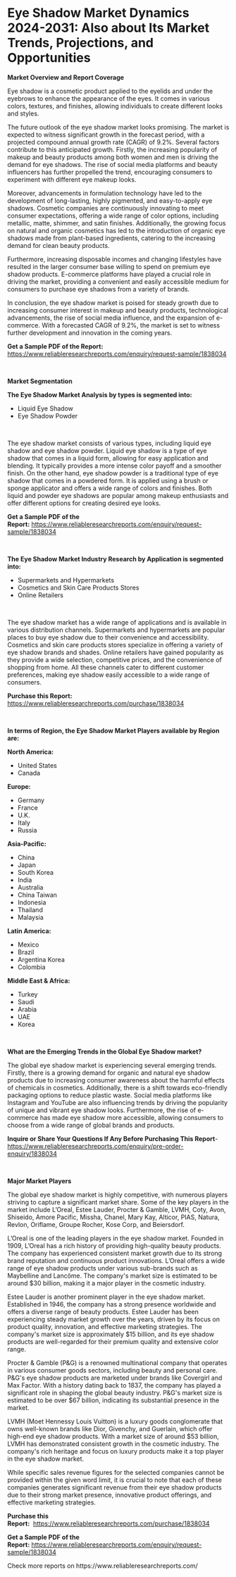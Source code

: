 <p><h1>Eye Shadow Market Dynamics 2024-2031: Also about Its Market Trends, Projections, and Opportunities</h1></p><p><strong>Market Overview and Report Coverage</strong></p>
<p><p>Eye shadow is a cosmetic product applied to the eyelids and under the eyebrows to enhance the appearance of the eyes. It comes in various colors, textures, and finishes, allowing individuals to create different looks and styles.</p><p>The future outlook of the eye shadow market looks promising. The market is expected to witness significant growth in the forecast period, with a projected compound annual growth rate (CAGR) of 9.2%. Several factors contribute to this anticipated growth. Firstly, the increasing popularity of makeup and beauty products among both women and men is driving the demand for eye shadows. The rise of social media platforms and beauty influencers has further propelled the trend, encouraging consumers to experiment with different eye makeup looks.</p><p>Moreover, advancements in formulation technology have led to the development of long-lasting, highly pigmented, and easy-to-apply eye shadows. Cosmetic companies are continuously innovating to meet consumer expectations, offering a wide range of color options, including metallic, matte, shimmer, and satin finishes. Additionally, the growing focus on natural and organic cosmetics has led to the introduction of organic eye shadows made from plant-based ingredients, catering to the increasing demand for clean beauty products.</p><p>Furthermore, increasing disposable incomes and changing lifestyles have resulted in the larger consumer base willing to spend on premium eye shadow products. E-commerce platforms have played a crucial role in driving the market, providing a convenient and easily accessible medium for consumers to purchase eye shadows from a variety of brands.</p><p>In conclusion, the eye shadow market is poised for steady growth due to increasing consumer interest in makeup and beauty products, technological advancements, the rise of social media influence, and the expansion of e-commerce. With a forecasted CAGR of 9.2%, the market is set to witness further development and innovation in the coming years.</p></p>
<p><strong>Get a Sample PDF of the Report:</strong> <a href="https://www.reliableresearchreports.com/enquiry/request-sample/1838034">https://www.reliableresearchreports.com/enquiry/request-sample/1838034</a></p>
<p>&nbsp;</p>
<p><strong>Market Segmentation</strong></p>
<p><strong>The Eye Shadow Market Analysis by types is segmented into:</strong></p>
<p><ul><li>Liquid Eye Shadow</li><li>Eye Shadow Powder</li></ul></p>
<p>&nbsp;</p>
<p><p>The eye shadow market consists of various types, including liquid eye shadow and eye shadow powder. Liquid eye shadow is a type of eye shadow that comes in a liquid form, allowing for easy application and blending. It typically provides a more intense color payoff and a smoother finish. On the other hand, eye shadow powder is a traditional type of eye shadow that comes in a powdered form. It is applied using a brush or sponge applicator and offers a wide range of colors and finishes. Both liquid and powder eye shadows are popular among makeup enthusiasts and offer different options for creating desired eye looks.</p></p>
<p><strong>Get a Sample PDF of the Report:</strong>&nbsp;<a href="https://www.reliableresearchreports.com/enquiry/request-sample/1838034">https://www.reliableresearchreports.com/enquiry/request-sample/1838034</a></p>
<p>&nbsp;</p>
<p><strong>The Eye Shadow Market Industry Research by Application is segmented into:</strong></p>
<p><ul><li>Supermarkets and Hypermarkets</li><li>Cosmetics and Skin Care Products Stores</li><li>Online Retailers</li></ul></p>
<p>&nbsp;</p>
<p><p>The eye shadow market has a wide range of applications and is available in various distribution channels. Supermarkets and hypermarkets are popular places to buy eye shadow due to their convenience and accessibility. Cosmetics and skin care products stores specialize in offering a variety of eye shadow brands and shades. Online retailers have gained popularity as they provide a wide selection, competitive prices, and the convenience of shopping from home. All these channels cater to different customer preferences, making eye shadow easily accessible to a wide range of consumers.</p></p>
<p><strong>Purchase this Report:</strong>&nbsp; <a href="https://www.reliableresearchreports.com/purchase/1838034">https://www.reliableresearchreports.com/purchase/1838034</a></p>
<p>&nbsp;</p>
<p><strong>In terms of Region, the Eye Shadow Market Players available by Region are:</strong></p>
<p>
    <p> <strong> North America: </strong>
        <ul>
            <li>United States</li>
            <li>Canada</li>
        </ul>
        </p> 
    <p> <strong> Europe: </strong>
        <ul>
            <li>Germany</li>
            <li>France</li>
            <li>U.K.</li>
            <li>Italy</li>
            <li>Russia</li>
        </ul>
        </p> 
    <p> <strong> Asia-Pacific: </strong>
        <ul>
            <li>China</li>
            <li>Japan</li>
            <li>South Korea</li>
            <li>India</li>
            <li>Australia</li>
            <li>China Taiwan</li>
            <li>Indonesia</li>
            <li>Thailand</li>
            <li>Malaysia</li>
        </ul>
        </p> 
    <p> <strong> Latin America: </strong>
        <ul>
            <li>Mexico</li>
            <li>Brazil</li>
            <li>Argentina Korea</li>
            <li>Colombia</li>
        </ul>
        </p> 
    <p> <strong> Middle East & Africa: </strong>
        <ul>
            <li>Turkey</li>
            <li>Saudi</li>
            <li>Arabia</li>
            <li>UAE</li>
            <li>Korea</li>
        </ul>
    </p>
    </p>
<p>&nbsp;</p>
<p><strong>What are the Emerging Trends in the Global Eye Shadow market?</strong></p>
<p><p>The global eye shadow market is experiencing several emerging trends. Firstly, there is a growing demand for organic and natural eye shadow products due to increasing consumer awareness about the harmful effects of chemicals in cosmetics. Additionally, there is a shift towards eco-friendly packaging options to reduce plastic waste. Social media platforms like Instagram and YouTube are also influencing trends by driving the popularity of unique and vibrant eye shadow looks. Furthermore, the rise of e-commerce has made eye shadow more accessible, allowing consumers to choose from a wide range of global brands and products.</p></p>
<p><strong>Inquire or Share Your Questions If Any Before Purchasing This Report</strong>- <a href="https://www.reliableresearchreports.com/enquiry/pre-order-enquiry/1838034">https://www.reliableresearchreports.com/enquiry/pre-order-enquiry/1838034</a></p>
<p>&nbsp;</p>
<p><strong>Major Market Players</strong></p>
<p><p>The global eye shadow market is highly competitive, with numerous players striving to capture a significant market share. Some of the key players in the market include L’Oreal, Estee Lauder, Procter & Gamble, LVMH, Coty, Avon, Shiseido, Amore Pacific, Missha, Chanel, Mary Kay, Alticor, PIAS, Natura, Revlon, Oriflame, Groupe Rocher, Kose Corp, and Beiersdorf.</p><p>L’Oreal is one of the leading players in the eye shadow market. Founded in 1909, L’Oreal has a rich history of providing high-quality beauty products. The company has experienced consistent market growth due to its strong brand reputation and continuous product innovations. L’Oreal offers a wide range of eye shadow products under various sub-brands such as Maybelline and Lancôme. The company's market size is estimated to be around $30 billion, making it a major player in the cosmetic industry.</p><p>Estee Lauder is another prominent player in the eye shadow market. Established in 1946, the company has a strong presence worldwide and offers a diverse range of beauty products. Estee Lauder has been experiencing steady market growth over the years, driven by its focus on product quality, innovation, and effective marketing strategies. The company's market size is approximately $15 billion, and its eye shadow products are well-regarded for their premium quality and extensive color range.</p><p>Procter & Gamble (P&G) is a renowned multinational company that operates in various consumer goods sectors, including beauty and personal care. P&G's eye shadow products are marketed under brands like Covergirl and Max Factor. With a history dating back to 1837, the company has played a significant role in shaping the global beauty industry. P&G's market size is estimated to be over $67 billion, indicating its substantial presence in the market.</p><p>LVMH (Moet Hennessy Louis Vuitton) is a luxury goods conglomerate that owns well-known brands like Dior, Givenchy, and Guerlain, which offer high-end eye shadow products. With a market size of around $53 billion, LVMH has demonstrated consistent growth in the cosmetic industry. The company's rich heritage and focus on luxury products make it a top player in the eye shadow market.</p><p>While specific sales revenue figures for the selected companies cannot be provided within the given word limit, it is crucial to note that each of these companies generates significant revenue from their eye shadow products due to their strong market presence, innovative product offerings, and effective marketing strategies.</p></p>
<p><strong>Purchase this Report:</strong>&nbsp;&nbsp;<a href="https://www.reliableresearchreports.com/purchase/1838034">https://www.reliableresearchreports.com/purchase/1838034</a></p>
<p></p>
<p><strong>Get a Sample PDF of the Report:</strong>&nbsp;<a href="https://www.reliableresearchreports.com/enquiry/request-sample/1838034">https://www.reliableresearchreports.com/enquiry/request-sample/1838034</a></p>
<p>Check more reports on https://www.reliableresearchreports.com/</p>